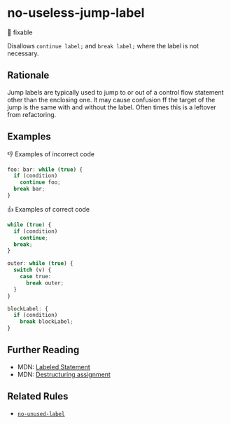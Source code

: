 # no-useless-jump-label

:wrench: fixable

Disallows `continue label;` and `break label;` where the label is not necessary.

## Rationale

Jump labels are typically used to jump to or out of a control flow statement other than the enclosing one.
It may cause confusion ff the target of the jump is the same with and without the label.
Often times this is a leftover from refactoring.

## Examples

:thumbsdown: Examples of incorrect code

```ts
foo: bar: while (true) {
  if (condition)
    continue foo;
  break bar;
}
```

:thumbsup: Examples of correct code

```ts
while (true) {
  if (condition)
    continue;
  break;
}

outer: while (true) {
  switch (v) {
    case true:
      break outer;
  }
}

blockLabel: {
  if (condition)
    break blockLabel;
}
```

## Further Reading

* MDN: [Labeled Statement](https://developer.mozilla.org/en-US/docs/Web/JavaScript/Reference/Statements/label)
* MDN: [Destructuring assignment](https://developer.mozilla.org/en-US/docs/Web/JavaScript/Reference/Operators/Destructuring_assignment)

## Related Rules

* [`no-unused-label`](no-unused-label.md)
